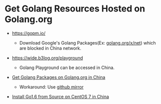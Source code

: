 # Get Golang Resources Hosted on Golang.org

* <https://gopm.io/>
  * Download Google's Golang Packages(Ex: [golang.org/x/net](http://golang.org/x/net])) which are blocked in China network.

* <https://wide.b3log.org/playground>
  * Golang Playground can be accessed in China.

* [Get Golang Packages on Golang.org in China](https://github.com/northbright/Notes/blob/master/Golang/china/get-golang-packages-on-golang-org-in-china.md)
  * Workaround: Use [github mirror](https://github.com/golang/) 

* [Install Go1.6 from Source on CentOS 7 in China](https://github.com/northbright/Notes/blob/master/Golang/china/install-go1.6-from-source-on-centos7-in-china.md)
